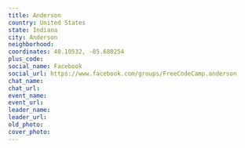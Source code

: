 ```yaml
---
title: Anderson
country: United States
state: Indiana
city: Anderson
neighborhood: 
coordinates: 40.10532, -85.680254
plus_code:
social_name: Facebook
social_url: https://www.facebook.com/groups/FreeCodeCamp.anderson
chat_name:
chat_url:
event_name:
event_url:
leader_name:
leader_url:
old_photo: 
cover_photo:
---
```

